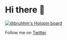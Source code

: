 # Hi there 👋

[![@bruhhm's Holopin board](https://holopin.io/api/user/board?user=bruhhm)](https://holopin.io/@bruhhm)


Follow me on [Twitter](https://twitter.com/not_bruhhm)
